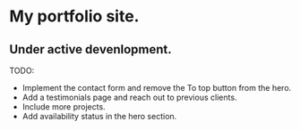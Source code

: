 # My portfolio site.

## Under active devenlopment.

TODO:
- Implement the contact form and remove the To top button from the hero.
- Add a testimonials page and reach out to previous clients.
- Include more projects.
- Add availability status in the hero section.
